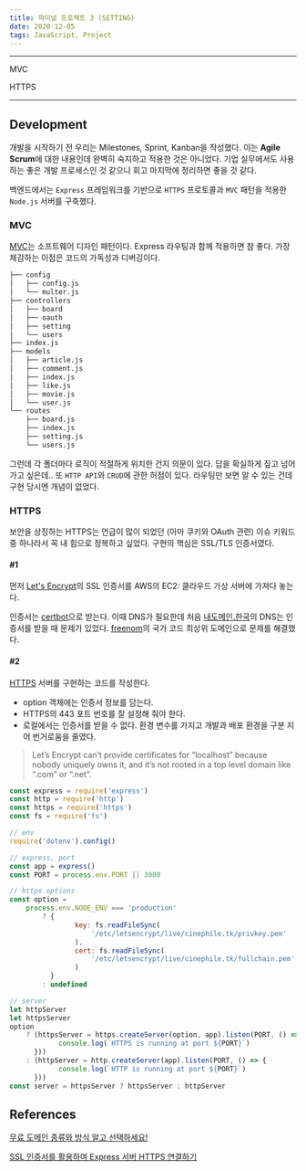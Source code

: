 ```yaml
---
title: 파이널 프로젝트 3 (SETTING)
date: 2020-12-05
tags: JavaScript, Project
---
```


---

MVC

HTTPS

---

## Development

개발을 시작하기 전 우리는 Milestones, Sprint, Kanban을 작성했다. 이는 **Agile Scrum**에 대한 내용인데 완벽히 숙지하고 적용한 것은 아니었다. 기업 실무에서도 사용하는 좋은 개발 프로세스인 것 같으니 회고 마지막에 정리하면 좋을 것 같다.

백엔드에서는 `Express` 프레임워크를 기반으로 `HTTPS` 프로토콜과 `MVC` 패턴을 적용한 `Node.js` 서버를 구축했다.

### MVC

[MVC](https://smss.netlify.app/2020-10-27-PIANO/)는 소프트웨어 디자인 패턴이다. Express 라우팅과 함께 적용하면 참 좋다. 가장 체감하는 이점은 코드의 가독성과 디버깅이다.

<!-- <details><summary><span style="background-color:#f5f2f0"><strong>tree</strong></span></summary> -->

```bash
├── config
│   ├── config.js
│   └── multer.js
├── controllers
│   ├── board
│   ├── oauth
│   ├── setting
│   └── users
├── index.js
├── models
│   ├── article.js
│   ├── comment.js
│   ├── index.js
│   ├── like.js
│   ├── movie.js
│   └── user.js
└── routes
    ├── board.js
    ├── index.js
    ├── setting.js
    └── users.js
```

<!-- </details> -->

그런데 각 폴더마다 로직이 적절하게 위치한 건지 의문이 있다. 답을 확실하게 짚고 넘어가고 싶은데.. 또 `HTTP API`와 `CRUD`에 관한 허점이 있다. 라우팅만 보면 알 수 있는 건데 구현 당시엔 개념이 없었다.

### HTTPS

보안을 상징하는 HTTPS는 언급이 많이 되었던 (아마 쿠키와 OAuth 관련) 이슈 키워드 중 하나라서 꼭 내 힘으로 정복하고 싶었다. 구현의 핵심은 SSL/TLS 인증서였다.

#### #1

먼저 [Let's Encrypt](https://letsencrypt.org/ko/)의 SSL 인증서를 AWS의 EC2: 클라우드 가상 서버에 가져다 놓는다.

인증서는 [certbot](https://certbot.eff.org/)으로 받는다. 이때 DNS가 필요한데 처음 [내도메인.한국](https://xn--220b31d95hq8o.xn--3e0b707e/)의 DNS는 인증서를 받을 때 문제가 있었다. [freenom](https://freenom.com)의 국가 코드 최상위 도메인으로 문제를 해결했다.

#### #2

[HTTPS](https://nodejs.org/api/https.html#https_https) 서버를 구현하는 코드를 작성한다.

- option 객체에는 인증서 정보를 담는다.
- HTTPS의 443 포트 번호를 잘 설정해 줘야 한다.
- 로컬에서는 인증서를 받을 수 없다. 환경 변수를 가지고 개발과 배포 환경을 구분 지어 번거로움을 줄였다.

> Let’s Encrypt can’t provide certificates for “localhost” because nobody uniquely owns it, and it’s not rooted in a top level domain like “.com” or “.net”.

<!-- <details><summary><span style="background-color:#f5f2f0"><strong>index.js</strong></span></summary> -->

```javascript
const express = require('express')
const http = require('http')
const https = require('https')
const fs = require('fs')

// env
require('dotenv').config()

// express, port
const app = express()
const PORT = process.env.PORT || 3000

// https options
const option =
	process.env.NODE_ENV === 'production'
		? {
				key: fs.readFileSync(
					'/etc/letsencrypt/live/cinephile.tk/privkey.pem'
				),
				cert: fs.readFileSync(
					'/etc/letsencrypt/live/cinephile.tk/fullchain.pem'
				)
		  }
		: undefined

// server
let httpServer
let httpsServer
option
	? (httpsServer = https.createServer(option, app).listen(PORT, () => {
			console.log(`HTTPS is running at port ${PORT}`)
	  }))
	: (httpServer = http.createServer(app).listen(PORT, () => {
			console.log(`HTTP is running at port ${PORT}`)
	  }))
const server = httpsServer ? httpsServer : httpServer
```

<!-- </details> -->

## References

[무료 도메인 종류와 방식 알고 선택하세요!](https://studyforus.tistory.com/132)

[SSL 인증서를 활용하여 Express 서버 HTTPS 연결하기](https://eunsukimme.github.io/nodejs/2019/09/20/Express-SSL-HTTPS/)
